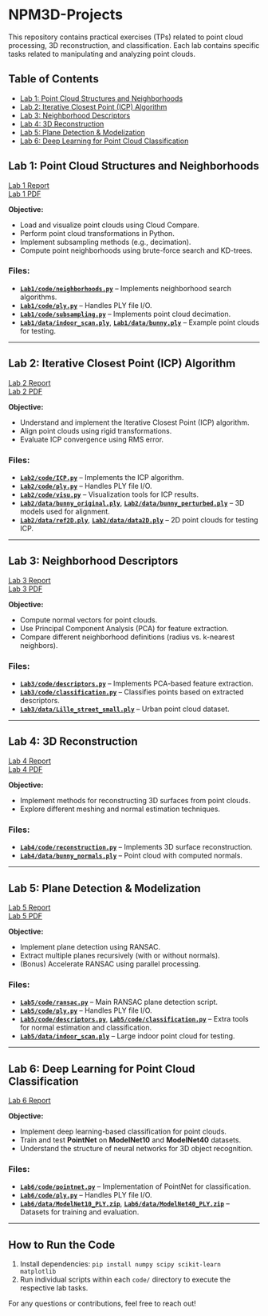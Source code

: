 # NPM3D-Projects

This repository contains practical exercises (TPs) related to point cloud processing, 3D reconstruction, and classification. Each lab contains specific tasks related to manipulating and analyzing point clouds.

## Table of Contents

- [Lab 1: Point Cloud Structures and Neighborhoods](#lab-1-point-cloud-structures-and-neighborhoods)
- [Lab 2: Iterative Closest Point (ICP) Algorithm](#lab-2-iterative-closest-point-icp-algorithm)
- [Lab 3: Neighborhood Descriptors](#lab-3-neighborhood-descriptors)
- [Lab 4: 3D Reconstruction](#lab-4-3d-reconstruction)
- [Lab 5: Plane Detection & Modelization](#lab-5-plane-detection--modelization)
- [Lab 6: Deep Learning for Point Cloud Classification](#lab-6-deep-learning-for-point-cloud-classification)

## Lab 1: Point Cloud Structures and Neighborhoods
[Lab 1 Report](Lab1/TP1_LAFAYE_DE_MICHEAUX_KOUVATSEAS.pdf)  
[Lab 1 PDF](Lab1/TP1_Structures_Neighborhoods.pdf)

**Objective:**
- Load and visualize point clouds using Cloud Compare.
- Perform point cloud transformations in Python.
- Implement subsampling methods (e.g., decimation).
- Compute point neighborhoods using brute-force search and KD-trees.

### Files:
- **[`Lab1/code/neighborhoods.py`](Lab1/code/neighborhoods.py)** – Implements neighborhood search algorithms.
- **[`Lab1/code/ply.py`](Lab1/code/ply.py)** – Handles PLY file I/O.
- **[`Lab1/code/subsampling.py`](Lab1/code/subsampling.py)** – Implements point cloud decimation.
- **[`Lab1/data/indoor_scan.ply`](Lab1/data/indoor_scan.ply)**, **[`Lab1/data/bunny.ply`](Lab1/data/bunny.ply)** – Example point clouds for testing.

---

## Lab 2: Iterative Closest Point (ICP) Algorithm
[Lab 2 Report](Lab2/TP2_LAFAYE_DE_MICHEAUX_KOUVATSEAS.pdf)  
[Lab 2 PDF](Lab2/TP2_Recalage_ICP.pdf)

**Objective:**
- Understand and implement the Iterative Closest Point (ICP) algorithm.
- Align point clouds using rigid transformations.
- Evaluate ICP convergence using RMS error.

### Files:
- **[`Lab2/code/ICP.py`](Lab2/code/ICP.py)** – Implements the ICP algorithm.
- **[`Lab2/code/ply.py`](Lab2/code/ply.py)** – Handles PLY file I/O.
- **[`Lab2/code/visu.py`](Lab2/code/visu.py)** – Visualization tools for ICP results.
- **[`Lab2/data/bunny_original.ply`](Lab2/data/bunny_original.ply)**, **[`Lab2/data/bunny_perturbed.ply`](Lab2/data/bunny_perturbed.ply)** – 3D models used for alignment.
- **[`Lab2/data/ref2D.ply`](Lab2/data/ref2D.ply)**, **[`Lab2/data/data2D.ply`](Lab2/data/data2D.ply)** – 2D point clouds for testing ICP.

---

## Lab 3: Neighborhood Descriptors
[Lab 3 Report](Lab3/TP3_LAFAYE_DE_MICHEAUX_KOUVATSEAS.pdf)  
[Lab 3 PDF](Lab3/TP3_Descripteurs.pdf)

**Objective:**
- Compute normal vectors for point clouds.
- Use Principal Component Analysis (PCA) for feature extraction.
- Compare different neighborhood definitions (radius vs. k-nearest neighbors).

### Files:
- **[`Lab3/code/descriptors.py`](Lab3/code/descriptors.py)** – Implements PCA-based feature extraction.
- **[`Lab3/code/classification.py`](Lab3/code/classification.py)** – Classifies points based on extracted descriptors.
- **[`Lab3/data/Lille_street_small.ply`](Lab3/data/Lille_street_small.ply)** – Urban point cloud dataset.

---

## Lab 4: 3D Reconstruction
[Lab 4 Report](Lab4/TP4_LAFAYE_DE_MICHEAUX_KOUVATSEAS.pdf)  
[Lab 4 PDF](Lab4/TP4_Reconstruction.pdf)

**Objective:**
- Implement methods for reconstructing 3D surfaces from point clouds.
- Explore different meshing and normal estimation techniques.

### Files:
- **[`Lab4/code/reconstruction.py`](Lab4/code/reconstruction.py)** – Implements 3D surface reconstruction.
- **[`Lab4/data/bunny_normals.ply`](Lab4/data/bunny_normals.ply)** – Point cloud with computed normals.

---

## Lab 5: Plane Detection & Modelization
[Lab 5 Report](Lab5/TP5_LAFAYE_DE_MICHEAUX_KOUVATSEAS.pdf)  
[Lab 5 PDF](Lab5/TP5_Modelisation.pdf)

**Objective:**
- Implement plane detection using RANSAC.
- Extract multiple planes recursively (with or without normals).
- (Bonus) Accelerate RANSAC using parallel processing.

### Files:
- **[`Lab5/code/ransac.py`](Lab5/code/ransac.py)** – Main RANSAC plane detection script.
- **[`Lab5/code/ply.py`](Lab5/code/ply.py)** – Handles PLY file I/O.
- **[`Lab5/code/descriptors.py`](Lab5/code/descriptors.py)**, **[`Lab5/code/classification.py`](Lab5/code/classification.py)** – Extra tools for normal estimation and classification.
- **[`Lab5/data/indoor_scan.ply`](Lab5/data/indoor_scan.ply)** – Large indoor point cloud for testing.

---

## Lab 6: Deep Learning for Point Cloud Classification
[Lab 6 Report](Lab6/TP6_Deep_Learning.pdf)

**Objective:**
- Implement deep learning-based classification for point clouds.
- Train and test **PointNet** on **ModelNet10** and **ModelNet40** datasets.
- Understand the structure of neural networks for 3D object recognition.

### Files:
- **[`Lab6/code/pointnet.py`](Lab6/code/pointnet.py)** – Implementation of PointNet for classification.
- **[`Lab6/code/ply.py`](Lab6/code/ply.py)** – Handles PLY file I/O.
- **[`Lab6/data/ModelNet10_PLY.zip`](Lab6/data/ModelNet10_PLY.zip)**, **[`Lab6/data/ModelNet40_PLY.zip`](Lab6/data/ModelNet40_PLY.zip)** – Datasets for training and evaluation.

---

## How to Run the Code
1. Install dependencies: `pip install numpy scipy scikit-learn matplotlib`
2. Run individual scripts within each `code/` directory to execute the respective lab tasks.

For any questions or contributions, feel free to reach out!

